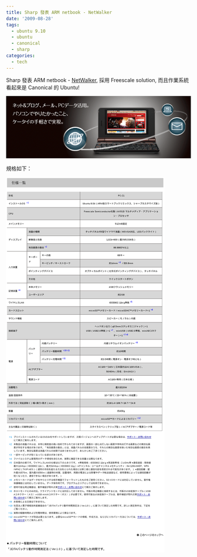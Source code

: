 ```yaml
---
title: Sharp 發表 ARM netbook - NetWalker
date: '2009-08-28'
tags:
  - ubuntu 9.10
  - ubuntu
  - canonical
  - sharp
categories:
  - tech
---
```

Sharp 發表 ARM netbook - [NetWalker](http://www.sharp.co.jp/netwalker/index.html), 採用 Freescale solution, 而且作業系統看起來是 Canonical 的 Ubuntu!  
  
[![main](images/0.png)](http://www.flickr.com/photos/yurenju/3864144358/ "Flickr 上 yurenju 的 main")  
  
規格如下：  
  
[![仕様一覧 | NetWalker：シャープ](images/1.png)](http://www.flickr.com/photos/yurenju/3863357133/ "Flickr 上 yurenju 的 仕様一覧 | NetWalker：シャープ")